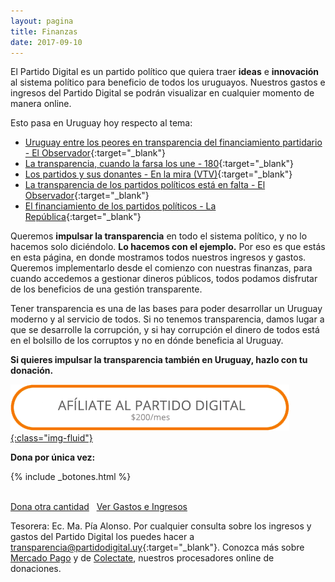 ```yaml
---
layout: pagina
title: Finanzas
date: 2017-09-10
---
```


El Partido Digital es un partido político que quiera traer **ideas** e **innovación** al sistema político para beneficio de todos los uruguayos. Nuestros gastos e ingresos del Partido Digital se podrán visualizar en cualquier momento de manera online.

Esto pasa en Uruguay hoy respecto al tema:

* [Uruguay entre los peores en transparencia del financiamiento partidario - El Observador]{:target="_blank"}
* [La transparencia, cuando la farsa los une - 180]{:target="_blank"}
* [Los partidos y sus donantes - En la mira (VTV)]{:target="_blank"}
* [La transparencia de los partidos políticos está en falta - El Observador]{:target="_blank"}
* [El financiamiento de los partidos políticos - La República]{:target="_blank"}

Queremos **impulsar la transparencia** en todo el sistema político, y no lo hacemos solo diciéndolo. **Lo hacemos con el ejemplo.** Por eso es que estás en esta página, en donde mostramos todos nuestros ingresos y gastos. Queremos implementarlo desde el comienzo con nuestras finanzas, para cuando accedemos a gestionar dineros públicos, todos podamos disfrutar de los beneficios de una gestión transparente.

Tener transparencia es una de las bases para poder desarrollar un Uruguay moderno y al servicio de todos. Si no tenemos transparencia, damos lugar a que se desarrolle la corrupción, y si hay corrupción el dinero de todos está en el bolsillo de los corruptos y no en dónde beneficia al Uruguay.

**Si quieres impulsar la transparencia también en Uruguay, hazlo con tu donación.**

[![Afiliate](assets/img/boton_afiliate.png){:class="img-fluid"}](/afiliaciones)

<b>Dona por única vez:</b>

<!-- Botones de donación -->
{% include _botones.html %}

<br>
<a class="action btn" href="https://colectate.com.uy/colecta/participar.php?ID=10242" target="_blank">Dona otra cantidad</a>&nbsp;&nbsp;&nbsp;<a class="action btn" href="https://docs.google.com/spreadsheets/d/1xviAOU4N2Gti8hwCWH82UOdV-QwHlZoyOq7T3eMVfAQ/edit?usp=sharing" target="_blank">Ver Gastos e Ingresos</a>

Tesorera: Ec. Ma. Pía Alonso. Por cualquier consulta sobre los ingresos y gastos del Partido Digital los puedes hacer a
[transparencia@partidodigital.uy]{:target="_blank"}. Conozca más sobre [Mercado Pago](https://www.mercadopago.com.uy/pagar-compras-online) y de [Colectate](https://www.colectate.com.uy/), nuestros procesadores online de donaciones.

[Uruguay entre los peores en transparencia del financiamiento partidario - El Observador]: http://www.elobservador.com.uy/uruguay-los-peores-transparencia-del-financiamiento-partidario-n664255
[La transparencia, cuando la farsa los une - 180]: http://www.180.com.uy/articulo/62858_la-transparencia-cuando-la-farsa-los-une
[Los partidos y sus donantes - En la mira (VTV)]: https://www.youtube.com/watch?v=6e02oIWnjdc
[La transparencia de los partidos políticos está en falta - El Observador]: http://www.elobservador.com.uy/la-transparencia-los-partidos-politicos-esta-falta-n675319
[El financiamiento de los partidos políticos - La República]: http://www.republica.com.uy/el-financiamiento-de-los-partidos-politicos/482656/
[transparencia@partidodigital.uy]: mailto:transparencia@partidodigital.uy
[donaciones@partidodigital.uy]: mailto:donaciones@partidodigital.uy